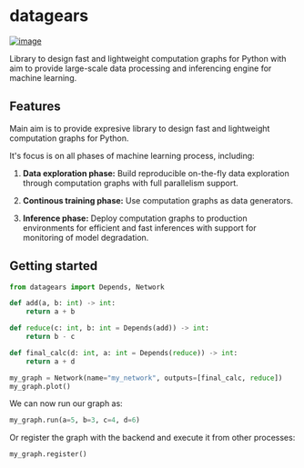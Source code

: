 # datagears

[![image][]][1]


Library to design fast and lightweight computation graphs for Python with aim to provide large-scale data processing and inferencing engine for machine learning.

## Features

Main aim is to provide expresive library to design fast and lightweight computation graphs for Python.

It's focus is on all phases of machine learning process, including:

1. **Data exploration phase:**
    Build reproducible on-the-fly data exploration through computation graphs with full parallelism support.

2. **Continous training phase:** 
    Use computation graphs as data generators.

3. **Inference phase:** 
    Deploy computation graphs to production environments for efficient and fast inferences with support for monitoring of model degradation.

## Getting started

```python
from datagears import Depends, Network

def add(a, b: int) -> int:  
    return a + b

def reduce(c: int, b: int = Depends(add)) -> int:  
    return b - c

def final_calc(d: int, a: int = Depends(reduce)) -> int:  
    return a + d

my_graph = Network(name="my_network", outputs=[final_calc, reduce]) 
my_graph.plot()
```

We can now run our graph as:
```python
my_graph.run(a=5, b=3, c=4, d=6)
```

Or register the graph with the backend and execute it from other
processes: 
```python
my_graph.register()
```

  [image]: https://badge.fury.io/py/datagears.png
  [1]: http://badge.fury.io/py/datagears